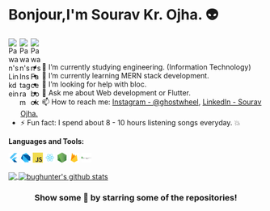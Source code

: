 # Bonjour,I'm Sourav Kr. Ojha. :alien:


<a href="https://www.linkedin.com/in/sourav-kumar-ojha-82ba81195/">
  <img align="left" alt="Pawan's Linkdein" width="22px" src="https://cdn.jsdelivr.net/npm/simple-icons@v3/icons/linkedin.svg" />
</a>
<a href="https://www.instagram.com/_ghost_wheel_/">
  <img align="left" alt="Pawan's Instagram" width="22px" src="https://cdn.jsdelivr.net/npm/simple-icons@v3/icons/instagram.svg" />
</a>
<a href="https://www.facebook.com/sourav.ojha.904/">
  <img align="left" alt="Pawan's Facebook" width="22px" src="https://cdn.jsdelivr.net/npm/simple-icons@v3/icons/facebook.svg" />
</a>

<br/>
<br/>

- 🔭 I’m currently studying engineering. (Information Technology)
- 🌱 I’m currently learning MERN stack development.
- 🤔 I’m looking for help with bloc.
- 💬 Ask me about Web development or Flutter.
- 📫 How to reach me: [Instagram - @ghostwheel](https://www.instagram.com/_ghost_wheel_/), [LinkedIn - Sourav Ojha.](https://www.linkedin.com/in/sourav-kumar-ojha-82ba81195/)
- ⚡ Fun fact: I spend about 8 - 10 hours listening songs everyday. :boom:

**Languages and Tools:**  

<code><img height="20" src="https://raw.githubusercontent.com/github/explore/80688e429a7d4ef2fca1e82350fe8e3517d3494d/topics/flutter/flutter.png"></code>
<code><img height="20" src="https://raw.githubusercontent.com/github/explore/80688e429a7d4ef2fca1e82350fe8e3517d3494d/topics/dart/dart.png"></code>
<code><img height="20" src="https://raw.githubusercontent.com/github/explore/80688e429a7d4ef2fca1e82350fe8e3517d3494d/topics/javascript/javascript.png"></code>
<code><img height="20" src="https://raw.githubusercontent.com/github/explore/80688e429a7d4ef2fca1e82350fe8e3517d3494d/topics/react/react.png"></code>
<code><img height="20" src="https://raw.githubusercontent.com/github/explore/80688e429a7d4ef2fca1e82350fe8e3517d3494d/topics/nodejs/nodejs.png"></code>
<code><img height="20" src="https://raw.githubusercontent.com/github/explore/80688e429a7d4ef2fca1e82350fe8e3517d3494d/topics/firebase/firebase.png"></code>
<code><img height="20" src="https://raw.githubusercontent.com/github/explore/80688e429a7d4ef2fca1e82350fe8e3517d3494d/topics/mongodb/mongodb.png"></code>  

<a href="https://github.com/bughunter-99">
  <img align="center" src="https://github-readme-stats.vercel.app/api/top-langs/?username=bughunter-99&theme=light&hide_langs_below=1" />
</a>

<a href="https://github.com/bughunter-99">
 <img align="center" src="https://github-readme-stats.vercel.app/api?username=bughunter-99&&show_icons=true&title_color=00BFA6&icon_color=F9A826&text_color=000000&bg_color=ffffff" alt="bughunter's github stats"/></a>
 
 
 
<div align="center">

### Show some :sparkling_heart: by starring some of the repositories!

</div>

